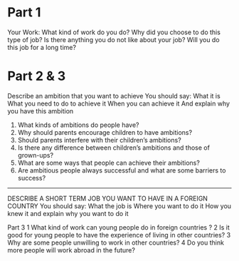 Part 1
======

Your Work:
What kind of work do you do?
Why did you choose to do this type of job?
Is there anything you do not like about your job?
Will you do this job for a long time?


Part 2 & 3
==========

Describe an ambition that you want to achieve
You should say:
What it is
What you need to do to achieve it
When you can achieve it
And explain why you have this ambition

1) What kinds of ambitions do people have?
2) Why should parents encourage children to have ambitions?
3) Should parents interfere with their children’s ambitions?
4) Is there any difference between children’s ambitions and those of grown-ups?
5) What are some ways that people can achieve their ambitions?
6) Are ambitious people always successful and what are some barriers to success?


---

DESCRIBE A SHORT TERM JOB YOU WANT TO HAVE IN A FOREIGN COUNTRY
You should say:
What the job is
Where you want to do it
How you knew it
and explain why you want to do it

Part 3
1 What kind of work can young people do in foreign countries ?
2 Is it good for young people to have the experience of living in other countries?
3 Why are some people unwilling to work in other countries?
4 Do you think more people will work abroad in the future?
